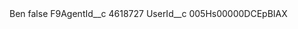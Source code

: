 <?xml version="1.0" encoding="UTF-8"?>
<CustomMetadata xmlns="http://soap.sforce.com/2006/04/metadata" xmlns:xsi="http://www.w3.org/2001/XMLSchema-instance" xmlns:xsd="http://www.w3.org/2001/XMLSchema">
    <label>Ben</label>
    <protected>false</protected>
    <values>
        <field>F9AgentId__c</field>
        <value xsi:type="xsd:string">4618727</value>
    </values>
    <values>
        <field>UserId__c</field>
        <value xsi:type="xsd:string">005Hs00000DCEpBIAX</value>
    </values>
</CustomMetadata>
